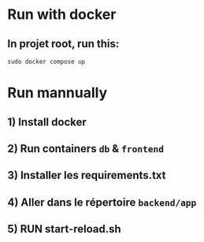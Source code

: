 # Run with docker

## In projet root, run this: 
`sudo docker compose up`

# Run mannually

## 1) Install docker
## 2) Run containers `db` & `frontend`
## 3) Installer les requirements.txt 
## 4) Aller dans le répertoire  `backend/app`
## 5) RUN start-reload.sh
